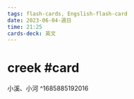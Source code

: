 ```yaml
---
tags: flash-cards, Engslish-flash-card
date: 2023-06-04-週日
time: 21:25
cards-deck: 英文
---
```


# creek #card 
小溪、小河
^1685885192016
